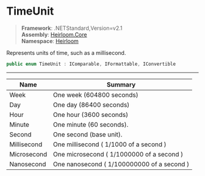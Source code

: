 # TimeUnit

> **Framework**: .NETStandard,Version=v2.1  
> **Assembly**: [Heirloom.Core][0]  
> **Namespace**: [Heirloom][0]  

Represents units of time, such as a millisecond.

```cs
public enum TimeUnit : IComparable, IFormattable, IConvertible
```

--------------------------------------------------------------------------------

| Name        | Summary                                    |
|-------------|--------------------------------------------|
| Week        | One week (604800 seconds)                  |
| Day         | One day (86400 seconds)                    |
| Hour        | One hour (3600 seconds)                    |
| Minute      | One minute (60 seconds).                   |
| Second      | One second (base unit).                    |
| Millisecond | One millisecond ( 1/1000 of a second )     |
| Microsecond | One microsecond ( 1/1000000 of a second )  |
| Nanosecond  | One nanosecond ( 1/100000000 of a second ) |

[0]: ..\Heirloom.Core.md
